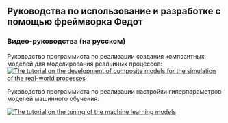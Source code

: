 ## Руководства по использование и разработке с помощью фреймворка Федот

### Видео-руководства (на русском)


Руководство программиста по реализации создания композитных моделей для моделирования реальиных процессов:
[![The tutorial on the development of composite models for the simulation of the real-world processes](https://res.cloudinary.com/marcomontalbano/image/upload/v1591701819/video_to_markdown/images/youtube--_Q75GanhmrI-c05b58ac6eb4c4700831b2b3070cd403.jpg)](https://www.youtube.com/watch?v=_Q75GanhmrI "The tutorial on the development of composite models for the simulation of the real-world processes")

Руководство программиста по реализации настройки гиперпараметров моделей машинного обучения:

[![The tutorial on the tuning of the machine learning models](https://res.cloudinary.com/marcomontalbano/image/upload/v1591705595/video_to_markdown/images/youtube--7lWn0sljag4-c05b58ac6eb4c4700831b2b3070cd403.jpg)](https://www.youtube.com/watch?v=7lWn0sljag4 "The tutorial on the tuning of the machine learning models")
